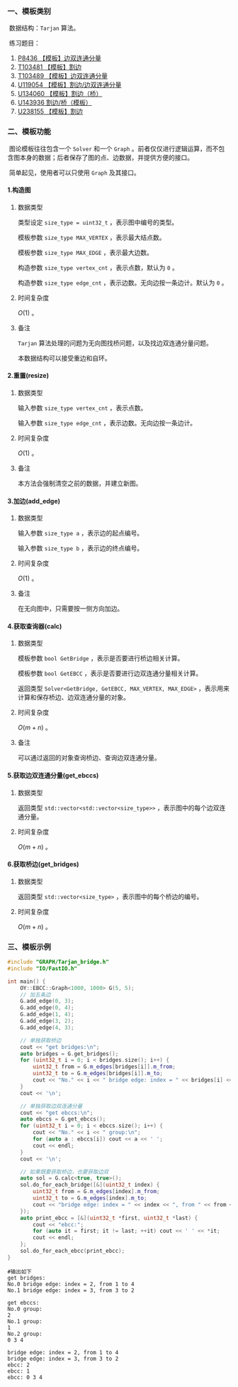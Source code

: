 ### 一、模板类别

​	数据结构：`Tarjan` 算法。

​	练习题目：

1. [P8436 【模板】边双连通分量](https://www.luogu.com.cn/problem/P8436)
2. [T103481 【模板】割边](https://www.luogu.com.cn/problem/T103481)
3. [T103489 【模板】边双连通分量](https://www.luogu.com.cn/problem/T103489)
4. [U119054 【模板】割边/边双连通分量](https://www.luogu.com.cn/problem/U119054)
5. [U134060 【模板】割边（桥）](https://www.luogu.com.cn/problem/U134060)
6. [U143936 割边/桥（模板）](https://www.luogu.com.cn/problem/U143936)
7. [U238155 【模板】割边](https://www.luogu.com.cn/problem/U238155)

### 二、模板功能

​	图论模板往往包含一个 `Solver` 和一个 `Graph` 。前者仅仅进行逻辑运算，而不包含图本身的数据；后者保存了图的点、边数据，并提供方便的接口。

​	简单起见，使用者可以只使用 `Graph` 及其接口。

#### 1.构造图

1. 数据类型

   类型设定 `size_type = uint32_t` ，表示图中编号的类型。

   模板参数 `size_type MAX_VERTEX` ，表示最大结点数。

   模板参数 `size_type MAX_EDGE` ，表示最大边数。

   构造参数 `size_type vertex_cnt` ，表示点数，默认为 `0` 。

   构造参数 `size_type edge_cnt` ，表示边数。无向边按一条边计。默认为 `0` 。

2. 时间复杂度

   $O(1)$ 。

3. 备注

   `Tarjan` 算法处理的问题为无向图找桥问题，以及找边双连通分量问题。

   本数据结构可以接受重边和自环。


#### 2.重置(resize)

1. 数据类型

   输入参数 `size_type vertex_cnt` ，表示点数。

   输入参数 `size_type edge_cnt` ，表示边数。无向边按一条边计。

2. 时间复杂度

   $O(1)$ 。

3. 备注

   本方法会强制清空之前的数据，并建立新图。

#### 3.加边(add_edge)

1. 数据类型

   输入参数 `size_type a`​ ，表示边的起点编号。

   输入参数 `size_type b` ，表示边的终点编号。

2. 时间复杂度

   $O(1)$ 。

3. 备注

   在无向图中，只需要按一侧方向加边。

#### 4.获取查询器(calc)

1. 数据类型

   模板参数 `bool GetBridge` ，表示是否要进行桥边相关计算。

   模板参数 `bool GetEBCC` ，表示是否要进行边双连通分量相关计算。

   返回类型 `Solver<GetBridge, GetEBCC, MAX_VERTEX, MAX_EDGE>` ，表示用来计算和保存桥边、边双连通分量的对象。

2. 时间复杂度

   $O(m+n)$ 。

3. 备注

   可以通过返回的对象查询桥边、查询边双连通分量。

#### 5.获取边双连通分量(get_ebccs)

1. 数据类型

   返回类型 `std::vector<std::vector<size_type>>` ，表示图中的每个边双连通分量。

2. 时间复杂度

   $O(m+n)$ 。

#### 6.获取桥边(get_bridges)

1. 数据类型

   返回类型 `std::vector<size_type>` ，表示图中的每个桥边的编号。

2. 时间复杂度

   $O(m+n)$ 。

### 三、模板示例

```c++
#include "GRAPH/Tarjan_bridge.h"
#include "IO/FastIO.h"

int main() {
    OY::EBCC::Graph<1000, 1000> G(5, 5);
    // 加五条边
    G.add_edge(0, 3);
    G.add_edge(0, 4);
    G.add_edge(1, 4);
    G.add_edge(3, 2);
    G.add_edge(4, 3);

    // 单独获取桥边
    cout << "get bridges:\n";
    auto bridges = G.get_bridges();
    for (uint32_t i = 0; i < bridges.size(); i++) {
        uint32_t from = G.m_edges[bridges[i]].m_from;
        uint32_t to = G.m_edges[bridges[i]].m_to;
        cout << "No." << i << " bridge edge: index = " << bridges[i] << ", from " << from << " to " << to << '\n';
    }
    cout << '\n';

    // 单独获取边双连通分量
    cout << "get ebccs:\n";
    auto ebccs = G.get_ebccs();
    for (uint32_t i = 0; i < ebccs.size(); i++) {
        cout << "No." << i << " group:\n";
        for (auto a : ebccs[i]) cout << a << ' ';
        cout << endl;
    }
    cout << '\n';

    // 如果既要获取桥边，也要获取边双
    auto sol = G.calc<true, true>();
    sol.do_for_each_bridge([&](uint32_t index) {
        uint32_t from = G.m_edges[index].m_from;
        uint32_t to = G.m_edges[index].m_to;
        cout << "bridge edge: index = " << index << ", from " << from << " to " << to << '\n';
    });
    auto print_ebcc = [&](uint32_t *first, uint32_t *last) {
        cout << "ebcc:";
        for (auto it = first; it != last; ++it) cout << ' ' << *it;
        cout << endl;
    };
    sol.do_for_each_ebcc(print_ebcc);
}
```

```
#输出如下
get bridges:
No.0 bridge edge: index = 2, from 1 to 4
No.1 bridge edge: index = 3, from 3 to 2

get ebccs:
No.0 group:
2 
No.1 group:
1 
No.2 group:
0 3 4 

bridge edge: index = 2, from 1 to 4
bridge edge: index = 3, from 3 to 2
ebcc: 2
ebcc: 1
ebcc: 0 3 4

```


